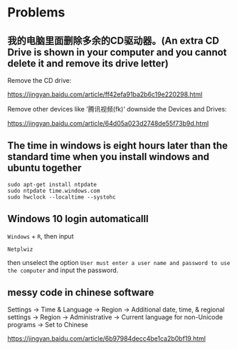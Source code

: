 # Problems

## 我的电脑里面删除多余的CD驱动器。(An extra CD Drive is shown in your computer and you cannot delete it and remove its drive letter)

Remove the CD drive: 
  
  https://jingyan.baidu.com/article/ff42efa91ba2b6c19e220298.html
  
Remove other devices like '腾讯视频(fk)' downside the Devices and Drives:

  https://jingyan.baidu.com/article/64d05a023d2748de55f73b9d.html

## The time in windows is eight hours later than the standard time when you install windows and ubuntu together
  
    sudo apt-get install ntpdate
    sudo ntpdate time.windows.com
    sudo hwclock --localtime --systohc

## Windows 10 login automaticalll

`Windows` + `R`, then input

    Netplwiz
  
then unselect the option `User must enter a user name and password to use the computer` and input the password.

## messy code in chinese software

Settings -> Time & Language -> Region -> Additional date, time, & regional settings -> Region -> Administrative -> Current language for non-Unicode programs -> Set to Chinese

https://jingyan.baidu.com/article/6b97984decc4be1ca2b0bf19.html
